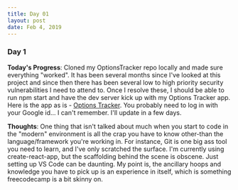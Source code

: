 ```yaml
---
title: Day 01
layout: post
date: Feb 4, 2019
---
```


### Day 1

**Today's Progress**: Cloned my OptionsTracker repo locally and made sure everything "worked". It has been several months since I've looked at this project and since then there has been several low to high priority security vulnerabilities I need to attend to. Once I resolve these, I should be able to run npm start and have the dev server kick up with my Options Tracker app. Here is the app as is - [Options Tracker](https://calvincheng919.github.io/). You probably need to log in with your Google id... I can't remember. I'll update in a few days.

**Thoughts**: One thing that isn't talked about much when you start to code in the "modern" environment is all the crap you have to know other-than the language/framework you're working in. For instance, Git is one big ass tool you need to learn, and I've only scratched the surface. I'm currently using create-react-app, but the scaffolding behind the scene is obscene. Just setting up VS Code can be daunting. My point is, the ancillary hoops and knowledge you have to pick up is an experience in itself, which is something freecodecamp is a bit skinny on. 
